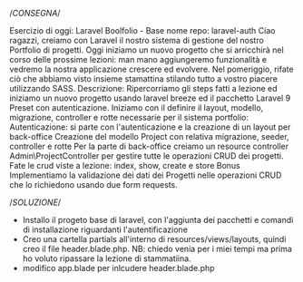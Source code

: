 /*CONSEGNA*/

Esercizio di oggi: Laravel Boolfolio - Base
nome repo: laravel-auth
Ciao ragazzi, creiamo con Laravel il nostro sistema di gestione del nostro Portfolio di progetti. Oggi iniziamo un nuovo progetto che si arricchirà nel corso delle prossime lezioni: man mano aggiungeremo funzionalità e vedremo la nostra applicazione crescere ed evolvere. Nel pomeriggio, rifate ciò che abbiamo visto insieme stamattina stilando tutto a vostro piacere utilizzando SASS.
Descrizione: Ripercorriamo gli steps fatti a lezione ed iniziamo un nuovo progetto usando laravel breeze ed il pacchetto Laravel 9 Preset con autenticazione.
Iniziamo con il definire il layout, modello, migrazione, controller e rotte necessarie per il sistema portfolio:
Autenticazione: si parte con l'autenticazione e la creazione di un layout per back-office
Creazione del modello Project con relativa migrazione, seeder, controller e rotte
Per la parte di back-office creiamo un resource controller Admin\\ProjectController per gestire tutte le operazioni CRUD dei progetti.
Fate le crud viste a lezione: index, show, create e store
Bonus
Implementiamo la validazione dei dati dei Progetti nelle operazioni CRUD che lo richiedono usando due form requests.


/*SOLUZIONE*/

- Installo il progeto base di laravel, con l'aggiunta dei pacchetti e comandi di installazione riguardanti l'autentificazione
- Creo una cartella partials all'interno di resources/views/layouts, quindi creo il file header.blade.php.
    NB: chiedo venia per i miei tempi ma prima ho voluto ripassare la lezione di stammatiina.
- modifico app.blade per inlcudere header.blade.php